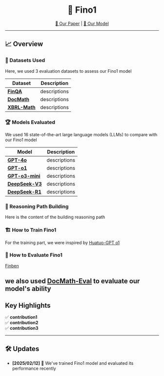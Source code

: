 
<!-- Title -->
<h1 align="center">🚀 Fino1</h1>

<p align="center">
  <a href="https://your-paper-link.com">📄 Our Paper</a> |
  <a href="https://your-model-link.com">🤖 Our Model</a>
</p>

---

## 📈 Overview

### 📂 Datasets Used
Here, we used 3 evaluation datasets to assess our Fino1 model

| Dataset | Description |
|---------|-------------|
| **[FinQA](https://your-dataset1-link.com)** | descriptions |
| **[DocMath](https://your-dataset2-link.com)** | descriptions |
| **[XBRL-Math](https://your-dataset3-link.com)** | descriptions |

### 🏆 Models Evaluated
We used 16 state-of-the-art large language models (LLMs) to compare with our Fino1 model

| Model | Description |
|-------|------------|
| **[GPT-4o](https://your-model1-link.com)** | descriptions |
| **[GPT-o1](https://your-model2-link.com)** | descriptions |
| **[GPT-o3-mini](https://your-model3-link.com)** | descriptions |
| **[DeepSeek-V3](https://your-model4-link.com)** | descriptions |
| **[DeepSeek-R1](https://your-model5-link.com)** | descriptions |


### 🧩 Reasoning Path Building
Here is the content of the building reasoning path

### 🏗️ How to Train Fino1
For the training part, we were inspired by [Huatuo-GPT o1](https://your-model5-link.com)

### 🎯 How to Evaluate Fino1
[Finben](https://github.com/The-FinAI/FinBen)

we also used [DocMath-Eval](https://github.com/yale-nlp/DocMath-Eval) to evaluate our model's ability
---

## Key Highlights
✅ **contribution1**  
✅ **contribution2**  
✅ **contribution3**  

---

## 🛠️ Updates

- **[2025/02/12]** 🎉 We've trained Fino1 model and evaluated its performance recently 
 

